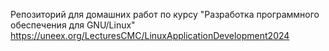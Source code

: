 Репозиторий для домашних работ по курсу "Разработка программного обеспечения для GNU/Linux" https://uneex.org/LecturesCMC/LinuxApplicationDevelopment2024

